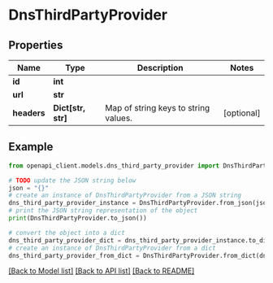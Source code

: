 # DnsThirdPartyProvider


## Properties

Name | Type | Description | Notes
------------ | ------------- | ------------- | -------------
**id** | **int** |  | 
**url** | **str** |  | 
**headers** | **Dict[str, str]** | Map of string keys to string values. | [optional] 

## Example

```python
from openapi_client.models.dns_third_party_provider import DnsThirdPartyProvider

# TODO update the JSON string below
json = "{}"
# create an instance of DnsThirdPartyProvider from a JSON string
dns_third_party_provider_instance = DnsThirdPartyProvider.from_json(json)
# print the JSON string representation of the object
print(DnsThirdPartyProvider.to_json())

# convert the object into a dict
dns_third_party_provider_dict = dns_third_party_provider_instance.to_dict()
# create an instance of DnsThirdPartyProvider from a dict
dns_third_party_provider_from_dict = DnsThirdPartyProvider.from_dict(dns_third_party_provider_dict)
```
[[Back to Model list]](../README.md#documentation-for-models) [[Back to API list]](../README.md#documentation-for-api-endpoints) [[Back to README]](../README.md)



